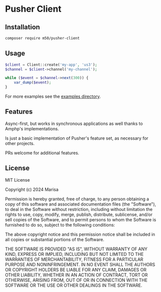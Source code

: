 # Pusher Client

## Installation

```bash
composer require m50/pusher-client
```

## Usage

```php
$client = Client::create('my-app', 'us3');
$channel = $client->channel('my-channel');

while ($event = $channel->next(300)) {
    var_dump($event);
}
```

For more examples see the [examples directory](examples).

## Features

Async-first, but works in synchronous applications as well thanks to Amphp's implementations.

Is just a basic implementation of Pusher's feature set, as necessary for other projects.

PRs welcome for additional features.

## License

MIT License

Copyright (c) 2024 Marisa

Permission is hereby granted, free of charge, to any person obtaining a copy
of this software and associated documentation files (the "Software"), to deal
in the Software without restriction, including without limitation the rights
to use, copy, modify, merge, publish, distribute, sublicense, and/or sell
copies of the Software, and to permit persons to whom the Software is
furnished to do so, subject to the following conditions:

The above copyright notice and this permission notice shall be included in all
copies or substantial portions of the Software.

THE SOFTWARE IS PROVIDED "AS IS", WITHOUT WARRANTY OF ANY KIND, EXPRESS OR
IMPLIED, INCLUDING BUT NOT LIMITED TO THE WARRANTIES OF MERCHANTABILITY,
FITNESS FOR A PARTICULAR PURPOSE AND NONINFRINGEMENT. IN NO EVENT SHALL THE
AUTHORS OR COPYRIGHT HOLDERS BE LIABLE FOR ANY CLAIM, DAMAGES OR OTHER
LIABILITY, WHETHER IN AN ACTION OF CONTRACT, TORT OR OTHERWISE, ARISING FROM,
OUT OF OR IN CONNECTION WITH THE SOFTWARE OR THE USE OR OTHER DEALINGS IN THE
SOFTWARE.

